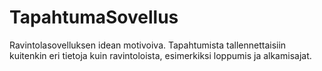 # TapahtumaSovellus

Ravintolasovelluksen idean motivoiva. Tapahtumista tallennettaisiin kuitenkin eri tietoja kuin ravintoloista, esimerkiksi loppumis ja alkamisajat. 
